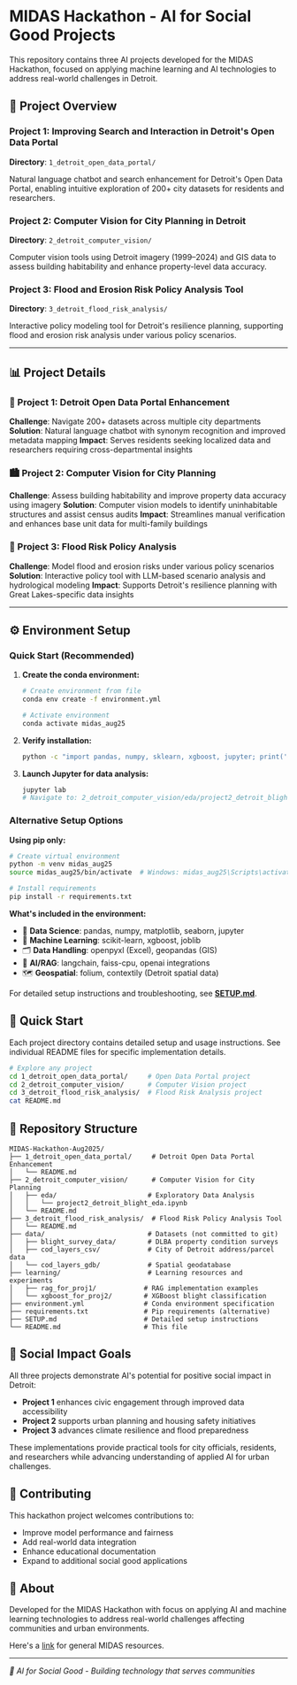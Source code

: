 # MIDAS Hackathon - AI for Social Good Projects

This repository contains three AI projects developed for the MIDAS Hackathon, focused on applying machine learning and AI technologies to address real-world challenges in Detroit.

## 🎯 Project Overview

### Project 1: Improving Search and Interaction in Detroit's Open Data Portal
**Directory**: `1_detroit_open_data_portal/`

Natural language chatbot and search enhancement for Detroit's Open Data Portal, enabling intuitive exploration of 200+ city datasets for residents and researchers.

### Project 2: Computer Vision for City Planning in Detroit
**Directory**: `2_detroit_computer_vision/`

Computer vision tools using Detroit imagery (1999–2024) and GIS data to assess building habitability and enhance property-level data accuracy.

### Project 3: Flood and Erosion Risk Policy Analysis Tool
**Directory**: `3_detroit_flood_risk_analysis/`

Interactive policy modeling tool for Detroit's resilience planning, supporting flood and erosion risk analysis under various policy scenarios.

---

## 📊 Project Details

### 💬 Project 1: Detroit Open Data Portal Enhancement
**Challenge**: Navigate 200+ datasets across multiple city departments
**Solution**: Natural language chatbot with synonym recognition and improved metadata mapping
**Impact**: Serves residents seeking localized data and researchers requiring cross-departmental insights

### 🏙️ Project 2: Computer Vision for City Planning  
**Challenge**: Assess building habitability and improve property data accuracy using imagery
**Solution**: Computer vision models to identify uninhabitable structures and assist census audits
**Impact**: Streamlines manual verification and enhances base unit data for multi-family buildings

### 🌊 Project 3: Flood Risk Policy Analysis
**Challenge**: Model flood and erosion risks under various policy scenarios
**Solution**: Interactive policy tool with LLM-based scenario analysis and hydrological modeling
**Impact**: Supports Detroit's resilience planning with Great Lakes-specific data insights

---

## ⚙️ Environment Setup

### Quick Start (Recommended)

1. **Create the conda environment:**
   ```bash
   # Create environment from file
   conda env create -f environment.yml
   
   # Activate environment
   conda activate midas_aug25
   ```

2. **Verify installation:**
   ```bash
   python -c "import pandas, numpy, sklearn, xgboost, jupyter; print('✅ All core libraries installed!')"
   ```

3. **Launch Jupyter for data analysis:**
   ```bash
   jupyter lab
   # Navigate to: 2_detroit_computer_vision/eda/project2_detroit_blight_eda.ipynb
   ```

### Alternative Setup Options

**Using pip only:**
```bash
# Create virtual environment
python -m venv midas_aug25
source midas_aug25/bin/activate  # Windows: midas_aug25\Scripts\activate

# Install requirements
pip install -r requirements.txt
```

**What's included in the environment:**
- 🔬 **Data Science**: pandas, numpy, matplotlib, seaborn, jupyter
- 🤖 **Machine Learning**: scikit-learn, xgboost, joblib  
- 🗂️ **Data Handling**: openpyxl (Excel), geopandas (GIS)
- 🤖 **AI/RAG**: langchain, faiss-cpu, openai integrations
- 🗺️ **Geospatial**: folium, contextily (Detroit spatial data)

For detailed setup instructions and troubleshooting, see **[SETUP.md](SETUP.md)**.

## 🚀 Quick Start

Each project directory contains detailed setup and usage instructions. See individual README files for specific implementation details.

```bash
# Explore any project
cd 1_detroit_open_data_portal/     # Open Data Portal project
cd 2_detroit_computer_vision/      # Computer Vision project  
cd 3_detroit_flood_risk_analysis/  # Flood Risk Analysis project
cat README.md
```

## 📁 Repository Structure

```
MIDAS-Hackathon-Aug2025/
├── 1_detroit_open_data_portal/     # Detroit Open Data Portal Enhancement
│   └── README.md
├── 2_detroit_computer_vision/      # Computer Vision for City Planning
│   ├── eda/                       # Exploratory Data Analysis
│   │   └── project2_detroit_blight_eda.ipynb
│   └── README.md
├── 3_detroit_flood_risk_analysis/  # Flood Risk Policy Analysis Tool
│   └── README.md
├── data/                          # Datasets (not committed to git)
│   ├── blight_survey_data/        # DLBA property condition surveys
│   ├── cod_layers_csv/            # City of Detroit address/parcel data
│   └── cod_layers_gdb/            # Spatial geodatabase
├── learning/                      # Learning resources and experiments
│   ├── rag_for_proj1/            # RAG implementation examples
│   └── xgboost_for_proj2/        # XGBoost blight classification
├── environment.yml               # Conda environment specification
├── requirements.txt              # Pip requirements (alternative)
├── SETUP.md                      # Detailed setup instructions
└── README.md                     # This file
```

## 🎯 Social Impact Goals

All three projects demonstrate AI's potential for positive social impact in Detroit:

- **Project 1** enhances civic engagement through improved data accessibility
- **Project 2** supports urban planning and housing safety initiatives  
- **Project 3** advances climate resilience and flood preparedness

These implementations provide practical tools for city officials, residents, and researchers while advancing understanding of applied AI for urban challenges.

## 🤝 Contributing

This hackathon project welcomes contributions to:
- Improve model performance and fairness
- Add real-world data integration
- Enhance educational documentation
- Expand to additional social good applications

## 📜 About

Developed for the MIDAS Hackathon with focus on applying AI and machine learning technologies to address real-world challenges affecting communities and urban environments.

Here's a [link](https://midas.umich.edu/) for general MIDAS resources.

---

*🌟 AI for Social Good - Building technology that serves communities*
